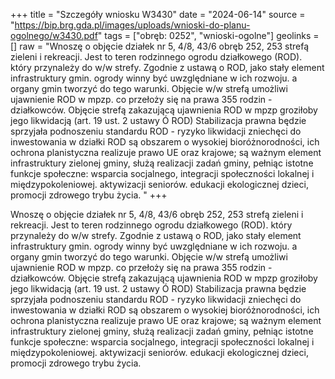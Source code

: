 +++
title = "Szczegóły wniosku W3430"
date = "2024-06-14"
source = "https://bip.brg.gda.pl/images/uploads/wnioski-do-planu-ogolnego/w3430.pdf"
tags = ["obręb: 0252", "wnioski-ogolne"]
geolinks = []
raw = "Wnoszę o objęcie działek nr 5, 4/8, 43/6 obręb 252, 253 strefą zieleni i rekreacji. Jest to teren rodzinnego ogrodu działkowego (ROD). który przynależy do w/w strefy. Zgodnie z ustawą o ROD, jako stały element infrastruktury gmin. ogrody winny być uwzględniane w ich rozwoju. a organy gmin tworzyć do tego warunki. Objęcie w/w strefą umożliwi ujawnienie ROD w mpzp. co przełoży się na prawa 355 rodzin - działkowców. Objęcie strefą zakazującą ujawnienia ROD w mpzp groziłoby jego likwidacją (art. 19 ust. 2 ustawy Ó ROD) Stabilizacja prawna będzie sprzyjała podnoszeniu standardu ROD - ryzyko likwidacji zniechęci do inwestowania w działki ROD są obszarem o wysokiej bioróżnorodności, ich ochrona planistyczna realizuje prawo UE oraz krajowe; są ważnym element infrastruktury zielonej gminy, służą realizacji zadań gminy, pełniąc istotne funkcje społeczne: wsparcia socjalnego, integracji społeczności lokalnej i międzypokoleniowej. aktywizacji seniorów. edukacji ekologicznej dzieci, promocji zdrowego trybu życia. "
+++

Wnoszę o objęcie działek nr 5, 4/8, 43/6 obręb 252, 253 strefą zieleni i rekreacji. Jest to teren
rodzinnego ogrodu działkowego (ROD). który przynależy do w/w strefy. Zgodnie z ustawą o ROD, jako stały
element infrastruktury gmin. ogrody winny być uwzględniane w ich rozwoju. a organy gmin tworzyć do tego
warunki. Objęcie w/w strefą umożliwi ujawnienie ROD w mpzp. co przełoży się na prawa 355 rodzin -
działkowców. Objęcie strefą zakazującą ujawnienia ROD w mpzp groziłoby jego likwidacją (art. 19 ust. 2 ustawy
Ó ROD) Stabilizacja prawna będzie sprzyjała podnoszeniu standardu ROD - ryzyko likwidacji zniechęci do
inwestowania w działki ROD są obszarem o wysokiej bioróżnorodności, ich ochrona planistyczna realizuje
prawo UE oraz krajowe; są ważnym element infrastruktury zielonej gminy, służą realizacji zadań gminy, pełniąc
istotne funkcje społeczne: wsparcia socjalnego, integracji społeczności lokalnej i międzypokoleniowej.
aktywizacji seniorów. edukacji ekologicznej dzieci, promocji zdrowego trybu życia.



